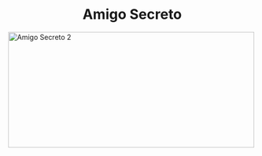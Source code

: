 <h1 align="center"> Amigo Secreto </h1>

<img width="500" height="236" alt="Amigo Secreto 2" src="https://github.com/user-attachments/assets/d77abc77-c8fd-437f-92fa-714af84942f6" />
